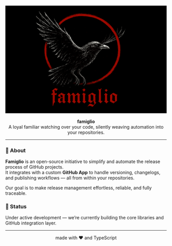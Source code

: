 <p align="center">
  <img alt="Famiglio's logo" src="../images/logo-ext-cmprd.png" />
</p>

<p align="center">
  <strong>famiglio</strong><br />
  A loyal familiar watching over your code, silently weaving automation into your repositories.
</p>

---

### 🧠 About

**Famiglio** is an open-source initiative to simplify and automate the release process of GitHub projects.  
It integrates with a custom **GitHub App** to handle versioning, changelogs, and publishing workflows — all from within your repositories.

Our goal is to make release management effortless, reliable, and fully traceable.

### 🚧 Status

Under active development — we’re currently building the core libraries and GitHub integration layer.

---

<p align="center">made with ❤️ and TypeScript</p>
